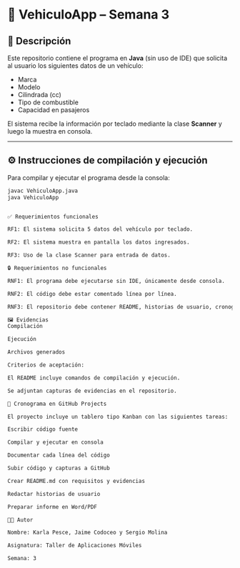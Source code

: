 # 🚗 VehiculoApp – Semana 3

## 📌 Descripción
Este repositorio contiene el programa en **Java** (sin uso de IDE) que solicita al usuario los siguientes datos de un vehículo:

- Marca  
- Modelo  
- Cilindrada (cc)  
- Tipo de combustible  
- Capacidad en pasajeros  

El sistema recibe la información por teclado mediante la clase **Scanner** y luego la muestra en consola.

---

## ⚙️ Instrucciones de compilación y ejecución
Para compilar y ejecutar el programa desde la consola:

```bash
javac VehiculoApp.java
java VehiculoApp


✅ Requerimientos funcionales

RF1: El sistema solicita 5 datos del vehículo por teclado.

RF2: El sistema muestra en pantalla los datos ingresados.

RF3: Uso de la clase Scanner para entrada de datos.

🔒 Requerimientos no funcionales

RNF1: El programa debe ejecutarse sin IDE, únicamente desde consola.

RNF2: El código debe estar comentado línea por línea.

RNF3: El repositorio debe contener README, historias de usuario, cronograma y evidencias.

🖼️ Evidencias
Compilación

Ejecución

Archivos generados

Criterios de aceptación:

El README incluye comandos de compilación y ejecución.

Se adjuntan capturas de evidencias en el repositorio.

📅 Cronograma en GitHub Projects

El proyecto incluye un tablero tipo Kanban con las siguientes tareas:

Escribir código fuente

Compilar y ejecutar en consola

Documentar cada línea del código

Subir código y capturas a GitHub

Crear README.md con requisitos y evidencias

Redactar historias de usuario

Preparar informe en Word/PDF

👨‍💻 Autor

Nombre: Karla Pesce, Jaime Codoceo y Sergio Molina

Asignatura: Taller de Aplicaciones Móviles

Semana: 3
